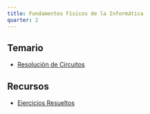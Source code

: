 ```yaml
---
title: Fundamentos Físicos de la Informática
quarter: 2
---
```


## Temario

* [Resolución de Circuitos](ffi/resolucion-circuitos.md)

## Recursos

* [Ejercicios Resueltos](ffi/ejercicios-resueltos.md)
